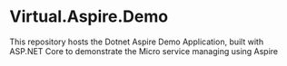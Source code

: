 # Virtual.Aspire.Demo
This repository hosts the Dotnet Aspire Demo Application, built with ASP.NET Core to demonstrate the Micro service managing using Aspire
